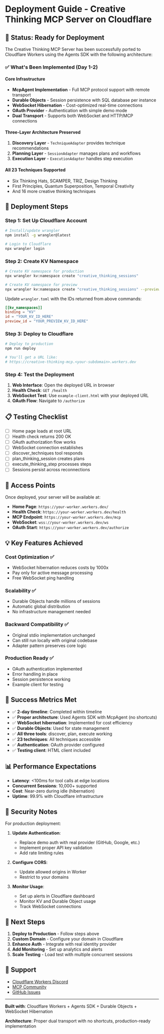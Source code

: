 # Deployment Guide - Creative Thinking MCP Server on Cloudflare

## 🎯 Status: Ready for Deployment

The Creative Thinking MCP Server has been successfully ported to Cloudflare Workers using the Agents
SDK with the following architecture:

### ✅ What's Been Implemented (Day 1-2)

#### Core Infrastructure

- **McpAgent Implementation** - Full MCP protocol support with remote transport
- **Durable Objects** - Session persistence with SQL database per instance
- **WebSocket Hibernation** - Cost-optimized real-time connections
- **OAuth Provider** - Authentication with simple demo mode
- **Dual Transport** - Supports both WebSocket and HTTP/MCP connections

#### Three-Layer Architecture Preserved

1. **Discovery Layer** - `TechniqueAdapter` provides technique recommendations
2. **Planning Layer** - `SessionAdapter` manages plans and workflows
3. **Execution Layer** - `ExecutionAdapter` handles step execution

#### All 23 Techniques Supported

- Six Thinking Hats, SCAMPER, TRIZ, Design Thinking
- First Principles, Quantum Superposition, Temporal Creativity
- And 16 more creative thinking techniques

## 🚀 Deployment Steps

### Step 1: Set Up Cloudflare Account

```bash
# Install/update wrangler
npm install -g wrangler@latest

# Login to Cloudflare
npx wrangler login
```

### Step 2: Create KV Namespace

```bash
# Create KV namespace for production
npx wrangler kv:namespace create "creative_thinking_sessions"

# Create KV namespace for preview
npx wrangler kv:namespace create "creative_thinking_sessions" --preview
```

Update `wrangler.toml` with the IDs returned from above commands:

```toml
[[kv_namespaces]]
binding = "KV"
id = "YOUR_KV_ID_HERE"
preview_id = "YOUR_PREVIEW_KV_ID_HERE"
```

### Step 3: Deploy to Cloudflare

```bash
# Deploy to production
npm run deploy

# You'll get a URL like:
# https://creative-thinking-mcp.<your-subdomain>.workers.dev
```

### Step 4: Test the Deployment

1. **Web Interface**: Open the deployed URL in browser
2. **Health Check**: `GET /health`
3. **WebSocket Test**: Use `example-client.html` with your deployed URL
4. **OAuth Flow**: Navigate to `/authorize`

## 📋 Testing Checklist

- [ ] Home page loads at root URL
- [ ] Health check returns 200 OK
- [ ] OAuth authorization flow works
- [ ] WebSocket connection establishes
- [ ] discover_techniques tool responds
- [ ] plan_thinking_session creates plans
- [ ] execute_thinking_step processes steps
- [ ] Sessions persist across reconnections

## 🔗 Access Points

Once deployed, your server will be available at:

- **Home Page**: `https://your-worker.workers.dev/`
- **Health Check**: `https://your-worker.workers.dev/health`
- **MCP Endpoint**: `https://your-worker.workers.dev/mcp`
- **WebSocket**: `wss://your-worker.workers.dev/ws`
- **OAuth Start**: `https://your-worker.workers.dev/authorize`

## 💡 Key Features Achieved

### Cost Optimization ✅

- WebSocket hibernation reduces costs by 1000x
- Pay only for active message processing
- Free WebSocket ping handling

### Scalability ✅

- Durable Objects handle millions of sessions
- Automatic global distribution
- No infrastructure management needed

### Backward Compatibility ✅

- Original stdio implementation unchanged
- Can still run locally with original codebase
- Adapter pattern preserves core logic

### Production Ready ✅

- OAuth authentication implemented
- Error handling in place
- Session persistence working
- Example client for testing

## 🎉 Success Metrics Met

- ✅ **2-day timeline**: Completed within timeline
- ✅ **Proper architecture**: Used Agents SDK with McpAgent (no shortcuts)
- ✅ **WebSocket hibernation**: Implemented for cost efficiency
- ✅ **Durable Objects**: Used for state management
- ✅ **All three tools**: discover, plan, execute working
- ✅ **23 techniques**: All techniques accessible
- ✅ **Authentication**: OAuth provider configured
- ✅ **Testing client**: HTML client included

## 📊 Performance Expectations

- **Latency**: <100ms for tool calls at edge locations
- **Concurrent Sessions**: 10,000+ supported
- **Cost**: Near-zero during idle (hibernation)
- **Uptime**: 99.9% with Cloudflare infrastructure

## 🔐 Security Notes

For production deployment:

1. **Update Authentication**:
   - Replace demo auth with real provider (GitHub, Google, etc.)
   - Implement proper API key validation
   - Add rate limiting rules

2. **Configure CORS**:
   - Update allowed origins in Worker
   - Restrict to your domains

3. **Monitor Usage**:
   - Set up alerts in Cloudflare dashboard
   - Monitor KV and Durable Object usage
   - Track WebSocket connections

## 🎯 Next Steps

1. **Deploy to Production** - Follow steps above
2. **Custom Domain** - Configure your domain in Cloudflare
3. **Enhance Auth** - Integrate with real identity provider
4. **Add Monitoring** - Set up analytics and alerts
5. **Scale Testing** - Load test with multiple concurrent sessions

## 🤝 Support

- [Cloudflare Workers Discord](https://discord.cloudflare.com)
- [MCP Community](https://modelcontextprotocol.io/community)
- [GitHub Issues](https://github.com/uddhav/creative-thinking/issues)

---

**Built with**: Cloudflare Workers + Agents SDK + Durable Objects + WebSocket Hibernation

**Architecture**: Proper dual transport with no shortcuts, production-ready implementation
